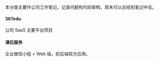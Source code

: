 

本分类主要作公司工作笔记，记录问题和代码架构，周末可以总结到笔记中去。

#### 367edu

公司 SaaS 主要平台项目

#### 课后服务

企业微信小程 + Web 端，前后端校方应用。

